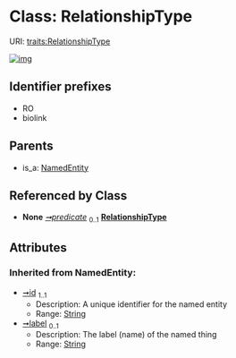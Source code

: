 
# Class: RelationshipType




URI: [traits:RelationshipType](http://w3id.org/ontogpt/traits/RelationshipType)


[![img](https://yuml.me/diagram/nofunky;dir:TB/class/[Triple]-%20predicate%200..1>[RelationshipType&#124;id(i):string;label(i):string%20%3F],[NamedEntity]^-[RelationshipType],[Triple],[NamedEntity])](https://yuml.me/diagram/nofunky;dir:TB/class/[Triple]-%20predicate%200..1>[RelationshipType&#124;id(i):string;label(i):string%20%3F],[NamedEntity]^-[RelationshipType],[Triple],[NamedEntity])

## Identifier prefixes

 * RO
 * biolink

## Parents

 *  is_a: [NamedEntity](NamedEntity.md)

## Referenced by Class

 *  **None** *[➞predicate](triple__predicate.md)*  <sub>0..1</sub>  **[RelationshipType](RelationshipType.md)**

## Attributes


### Inherited from NamedEntity:

 * [➞id](namedEntity__id.md)  <sub>1..1</sub>
     * Description: A unique identifier for the named entity
     * Range: [String](types/String.md)
 * [➞label](namedEntity__label.md)  <sub>0..1</sub>
     * Description: The label (name) of the named thing
     * Range: [String](types/String.md)
